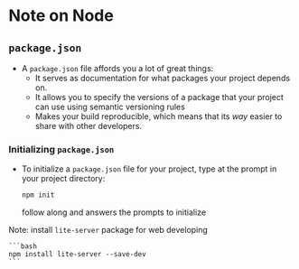 # Note on Node

## `package.json`

- A `package.json` file affords you a lot of great things:
	- It serves as documentation for what packages your project depends on.
	- It allows you to specify the versions of a package that your project can use using semantic versioning rules
	- Makes your build reproducible, which means that its _way_ easier to share with other developers.

### Initializing `package.json`

- To initialize a `package.json` file for your project, type at the prompt in your project directory:

	```bash
	npm init
	```

	follow along and answers the prompts to initialize

Note: install `lite-server` package for web developing

	```bash
	npm install lite-server --save-dev
	```